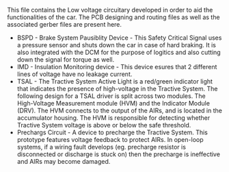 This file contains the Low voltage circuitary developed in order to aid the functionalities of the car. The PCB designing and routing files as well as the associated gerber files
are present here.

  * BSPD - Brake System Pausiblity Device - This Safety Critical Signal uses a pressure sensor and shuts down the car in case of hard braking. It is also integrated with the DCM
for the purpose of logitics and also cutting down the signal for torque as well.
  * IMD - Insulation Monitoring device - This device esures that 2 different lines of voltage have no leakage current.
  * TSAL - The Tractive System Active Light is a red/green indicator light that indicates the presence of high-voltage in the Tractive System. The following design for a TSAL driver is split across two modules. The High-Voltage Measurement module (HVM) and the Indicator Module (DRV). The HVM connects to the output of the AIRs, and is located in the accumulator housing. The HVM is responsible for detecting whether Tractive System voltage is above or below the safe threshold.
  * Prechargs Circuit - A device to precharge the Tractive System. This prototype features voltage feedback to protect AIRs. In open-loop systems, if a wiring fault develops (eg. precharge resistor is disconnected or discharge is stuck on) then the precharge is ineffective and AIRs may become damaged.
